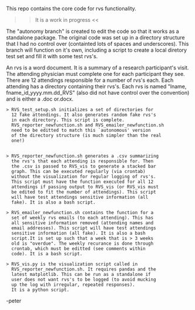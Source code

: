 This repo contains the core code for rvs functionality.

 >> It is a work in progress <<

The "autonomy branch" is created to edit the code so that it
works as a standalone package. The original code was set up
in a directory structure that I had no control over
(containted lots of spaces and underscores). This branch will
function on it's own, including a script to create a local
diretory test set and fill it with some test rvs's.

An rvs is a word document. It is a summary of a research
participant's visit. The attending physician must complete
one for each participant they see. There are 12 attendings responsible for a number of rvs's each. Each attending has a directory containing their rvs's. Each rvs is named "lname, fname_id_yyyy.mm.dd_RVS" (also did not have control over the
convention) and is either a .doc or.docx.

	> RVS_test_setup.sh initializes a set of directories for
	  12 fake attendings. It also generates random fake rvs's
	  in each directory. This script is complete.
	  RVS_reporter_newfunction.sh and RVS_emailer_newfunction.sh
	  need to be editted to match this `autonomous' version
	  of the directory structure (is much simpler than the real
	  one!)


	> RVS_reporter_newfunction.sh generates a .csv summarizing
	  the rvs's that each attending is responsible for. Then
	  the .csv is passed to RVS_vis to generate a stacked bar
	  graph. This can be executed regularly (via crontab)
	  without the visualization for regular logging of rvs's.
	  This script must have the function executed for all 12
	  attendings if passing output to RVS_vis (or RVS_vis must
	  be edited to fit the number of attendings). This script
	  will have test attendings sensitive information (all
	  fake). It is also a bash script.

	> RVS_emailer_newfunction.sh contains the function for a
	  set of weekly rvs emails (to each attending). This has
	  all sensitive information removed (attending names and
	  email addresses). This script will have test attendings
	  sensitive information (all fake). It is also a bash
	  script.It is set up such that a week that is > 3 weeks
	  old is "overdue". The weekly recurance is done through
	  crontab, which must be editted (see comments within
	  code). It is a bash script.

	> RVS_vis.py is the visualization script called in
	  RVS_reporter_newfunction.sh. It requires pandas and the
	  latest matplotlib. This can be run as a standalone if
	  user does not want rvs's to be logged (to avoid mucking
	  up the log with irregular, repeated responses).
	  It is a python script.

-peter